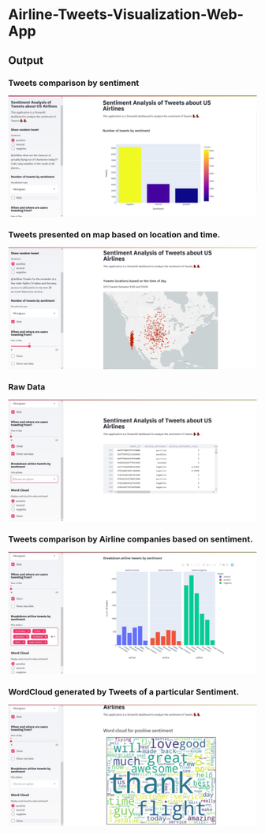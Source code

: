 # Airline-Tweets-Visualization-Web-App

## Output

### Tweets comparison by sentiment
<p align="center">
    <img width='600' src="images\1.jpg">
</p>

### Tweets presented on map based on location and time.
<p align="center">
    <img width='600' src="images\2.jpg">
</p>

### Raw Data
<p align="center">
    <img width='600' src="images\3.jpg">
</p>

### Tweets comparison by Airline companies based on sentiment.
<p align="center">
    <img width='600' src="images\4.jpg">
</p>

### WordCloud generated by Tweets of a particular Sentiment.
<p align="center">
    <img width='600' src="images\5.jpg">
</p>
